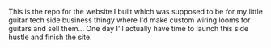 This is the repo for the website I built which was supposed to be for my little guitar tech side business thingy where I'd make custom wiring looms for guitars and sell them... One day I'll actually have time to launch this side hustle and finish the site.
